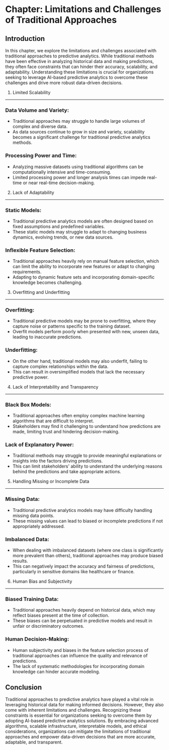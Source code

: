 Chapter: Limitations and Challenges of Traditional Approaches
=============================================================

Introduction
------------

In this chapter, we explore the limitations and challenges associated with traditional approaches to predictive analytics. While traditional methods have been effective in analyzing historical data and making predictions, they often face constraints that can hinder their accuracy, scalability, and adaptability. Understanding these limitations is crucial for organizations seeking to leverage AI-based predictive analytics to overcome these challenges and drive more robust data-driven decisions.

1. Limited Scalability
----------------------

### Data Volume and Variety:

* Traditional approaches may struggle to handle large volumes of complex and diverse data.
* As data sources continue to grow in size and variety, scalability becomes a significant challenge for traditional predictive analytics methods.

### Processing Power and Time:

* Analyzing massive datasets using traditional algorithms can be computationally intensive and time-consuming.
* Limited processing power and longer analysis times can impede real-time or near real-time decision-making.

2. Lack of Adaptability
-----------------------

### Static Models:

* Traditional predictive analytics models are often designed based on fixed assumptions and predefined variables.
* These static models may struggle to adapt to changing business dynamics, evolving trends, or new data sources.

### Inflexible Feature Selection:

* Traditional approaches heavily rely on manual feature selection, which can limit the ability to incorporate new features or adapt to changing requirements.
* Adapting to dynamic feature sets and incorporating domain-specific knowledge becomes challenging.

3. Overfitting and Underfitting
-------------------------------

### Overfitting:

* Traditional predictive models may be prone to overfitting, where they capture noise or patterns specific to the training dataset.
* Overfit models perform poorly when presented with new, unseen data, leading to inaccurate predictions.

### Underfitting:

* On the other hand, traditional models may also underfit, failing to capture complex relationships within the data.
* This can result in oversimplified models that lack the necessary predictive power.

4. Lack of Interpretability and Transparency
--------------------------------------------

### Black Box Models:

* Traditional approaches often employ complex machine learning algorithms that are difficult to interpret.
* Stakeholders may find it challenging to understand how predictions are made, limiting trust and hindering decision-making.

### Lack of Explanatory Power:

* Traditional methods may struggle to provide meaningful explanations or insights into the factors driving predictions.
* This can limit stakeholders' ability to understand the underlying reasons behind the predictions and take appropriate actions.

5. Handling Missing or Incomplete Data
--------------------------------------

### Missing Data:

* Traditional predictive analytics models may have difficulty handling missing data points.
* These missing values can lead to biased or incomplete predictions if not appropriately addressed.

### Imbalanced Data:

* When dealing with imbalanced datasets (where one class is significantly more prevalent than others), traditional approaches may produce biased results.
* This can negatively impact the accuracy and fairness of predictions, particularly in sensitive domains like healthcare or finance.

6. Human Bias and Subjectivity
------------------------------

### Biased Training Data:

* Traditional approaches heavily depend on historical data, which may reflect biases present at the time of collection.
* These biases can be perpetuated in predictive models and result in unfair or discriminatory outcomes.

### Human Decision-Making:

* Human subjectivity and biases in the feature selection process of traditional approaches can influence the quality and relevance of predictions.
* The lack of systematic methodologies for incorporating domain knowledge can hinder accurate modeling.

Conclusion
----------

Traditional approaches to predictive analytics have played a vital role in leveraging historical data for making informed decisions. However, they also come with inherent limitations and challenges. Recognizing these constraints is essential for organizations seeking to overcome them by adopting AI-based predictive analytics solutions. By embracing advanced algorithms, scalable infrastructure, interpretable models, and ethical considerations, organizations can mitigate the limitations of traditional approaches and empower data-driven decisions that are more accurate, adaptable, and transparent.
